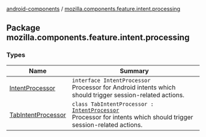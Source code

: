 [android-components](../index.md) / [mozilla.components.feature.intent.processing](./index.md)

## Package mozilla.components.feature.intent.processing

### Types

| Name | Summary |
|---|---|
| [IntentProcessor](-intent-processor/index.md) | `interface IntentProcessor`<br>Processor for Android intents which should trigger session-related actions. |
| [TabIntentProcessor](-tab-intent-processor/index.md) | `class TabIntentProcessor : `[`IntentProcessor`](-intent-processor/index.md)<br>Processor for intents which should trigger session-related actions. |
